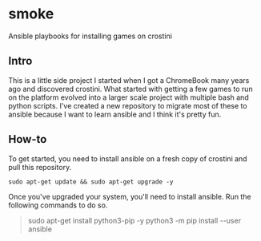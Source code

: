 # smoke
Ansible playbooks for installing games on crostini

## Intro
This is a little side project I started when I got a ChromeBook many years ago and discovered crostini. What started with getting a few games to run on the platform evolved into a larger scale project with multiple bash and python scripts.  I've created a new repository to migrate most of these to ansible because I want to learn ansible and I think it's pretty fun.

## How-to
To get started, you need to install ansible on a fresh copy of crostini and pull this repository.  

`sudo apt-get update && sudo apt-get upgrade -y`

Once you've upgraded your system, you'll need to install ansible.  Run the following commands to do so.

>sudo apt-get install python3-pip -y 
>python3 -m pip install --user ansible
